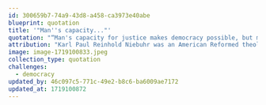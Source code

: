 ```yaml
---
id: 300659b7-74a9-43d8-a458-ca3973e40abe
blueprint: quotation
title: '"Man''s capacity..."'
quotation: "“Man's capacity for justice makes democracy possible, but man's inclination to injustice makes democracy necessary.”"
attribution: "Karl Paul Reinhold Niebuhr was an American Reformed theologian, ethicist, commentator on politics and public affairs, and professor at Union Theological Seminary (NYC) for more than 30 years. Niebuhr was one of America's leading public intellectuals for several decades of the 20th century and received the Presidential Medal of Freedom in 1964."
image: image-1719100833.jpeg
collection_type: quotation
challenges:
  - democracy
updated_by: 46c097c5-771c-49e2-b8c6-ba6009ae7172
updated_at: 1719100872
---
```

